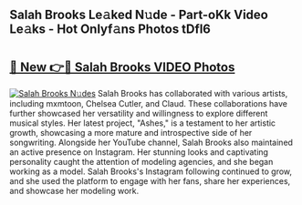 ## Salah Brooks Le𝚊ked N𝚞de - Part-oKk Video Le𝚊ks - Hot Onlyf𝚊ns Photos tDfl6

# <h2><a href="http://ab2383.deff.icu/?id=Salah+Brooks">🔗 New 👉🔴 Salah Brooks VIDEO Photos</a></h2>

[![Salah Brooks N𝚞des](https://i.imgur.com/rIISA9y.gif)](http://ab2383.deff.icu/?id=Salah+Brooks)
Salah Brooks has collaborated with various artists, including mxmtoon, Chelsea Cutler, and Claud. These collaborations have further showcased her versatility and willingness to explore different musical styles. Her latest project, "Ashes," is a testament to her artistic growth, showcasing a more mature and introspective side of her songwriting. Alongside her YouTube channel, Salah Brooks also maintained an active presence on Instagram. Her stunning looks and captivating personality caught the attention of modeling agencies, and she began working as a model. Salah Brooks's Instagram following continued to grow, and she used the platform to engage with her fans, share her experiences, and showcase her modeling work.
